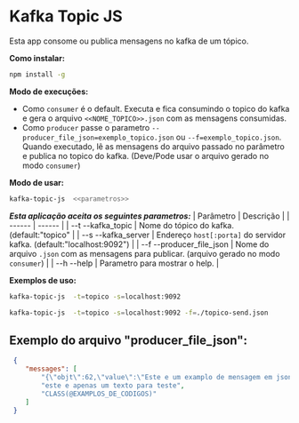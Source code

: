 # Kafka Topic JS

Esta app consome ou publica mensagens no kafka de um tópico.

**Como instalar:** 
```sh
npm install -g
```

**Modo de execuções:** 
- Como `consumer` é o default. Executa e fica consumindo o topico do kafka e gera o arquivo ` <<NOME_TOPICO>>.json ` com as mensagens consumidas.
- Como `producer` passe o parametro `--producer_file_json=exemplo_topico.json` ou `--f=exemplo_topico.json`. Quando executado, lê as mensagens do arquivo passado no parâmetro e publica no topico do kafka. (Deve/Pode usar o arquivo gerado no modo `consumer`)

**Modo de usar:** 
```sh
kafka-topic-js  <<parametros>>  
```

***Esta aplicação aceita os seguintes parametros:*** 
| Parâmetro | Descrição |
| ------ | ------ |
| --t  --kafka_topic | Nome do tópico do kafka. (default:"topico" |
| --s  --kafka_server | Endereço `host[:porta]` do servidor kafka. (default:"localhost:9092") |
| --f  --producer_file_json | Nome do arquivo `.json` com as mensagens para publicar. (arquivo gerado no modo `consumer`) |
| --h  --help | Parametro para mostrar o help. |

**Exemplos de uso:**
```sh
kafka-topic-js  -t=topico -s=localhost:9092  
```
```sh
kafka-topic-js  -t=topico -s=localhost:9092 -f=./topico-send.json 
```

## Exemplo do arquivo "producer_file_json": 
```json 
 {
    "messages": [
        "{\"objt\":62,\"value\":\"Este e um examplo de mensagem em json\"}",
        "este e apenas um texto para teste", 
        "CLASS(@EXAMPLOS_DE_CODIGOS)"
    ]
 }
```
